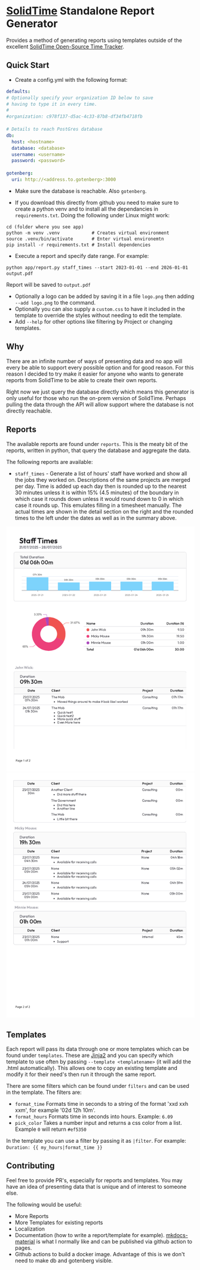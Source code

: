 # [SolidTime](https://github.com/solidtime-io/solidtime) Standalone Report Generator

Provides a method of generating reports using templates outside of the
excellent [SolidTime Open-Source Time Tracker](https://github.com/solidtime-io/solidtime).

## Quick Start

- Create a config.yml with the following format:

```yaml
defaults:
# Optionally specify your organization ID below to save
# having to type it in every time.
#
#organization: c978f137-d5ac-4c33-87b8-df34fb4718fb

# Details to reach PostGres database
db:
  host: <hostname>
  database: <database>
  username: <username>
  password: <password>

gotenberg:
  uri: http://<address.to.gotenberg>:3000
```

- Make sure the database is reachable. Also `gotenberg`.

- If you download this directly from github you need to make sure to create a python venv and to
  install all the dependancies in `requirements.txt`. Doing the following under Linux might work:

```shell
cd (folder where you see app)
python -m venv .venv            # Creates virtual environment
source .venv/bin/activate       # Enter virtual environemtn
pip install -r requirements.txt # Install dependencies
```

- Execute a report and specify date range. For example:

```shell
python app/report.py staff_times --start 2023-01-01 --end 2026-01-01 output.pdf 
```

Report will be saved to `output.pdf`

- Optionally a logo can be added by saving it in a file `logo.png` then adding `--add logo.png` to the command.
- Optionally you can also supply a `custom.css` to have it included in the template to override the styles without
  needing to edit the template.
- Add `--help` for other options like filtering by Project or changing templates.

## Why

There are an infinite number of ways of presenting data and no app will every be able to support
every possible option and for good reason. For this reason I decided to try make it easier for anyone
who wants to generate reports from SolidTime to be able to create their own reports.

Right now we just query the database directly which means this generator is only useful for those
who run the on-prem version of SolidTime. Perhaps pulling the data through the API will
allow support where the database is not directly reachable.

## Reports

The available reports are found under `reports`. This is the meaty bit of the
reports, written in python, that query the database and aggregate the data.

The following reports are available:

- `staff_times` - Generate a list of hours' staff have worked and show all the jobs they worked on.
  Descriptions of the same projects are merged per day. Time is added up each day then is rounded up to the nearest 30
  minutes unless it is within 15% (4.5 minutes) of the boundary in which case it rounds down unless it would round down
  to 0 in which case it rounds up. This emulates filling in a timesheet manually. The actual times are shown in the
  detail section on the right and the rounded times to the left under the dates as well as in the summary above.

![Page1](doc/staff_times1.png)
![Page2](doc/staff_times2.png)

## Templates

Each report will pass its data through one or more templates which can be found under `templates`. These are
[Jinja2](https://jinja.palletsprojects.com/en/stable/) and you can specify which template to use often by passing
`--template <templatename>` (it will add the .html automatically). This allows one to copy an existing template and
modify it for their need's then run it through the same report.

There are some filters which can be found under `filters` and can be used in the template. The filters are:

- `format_time` Formats time in seconds to a string of the format 'xxd xxh xxm', for example '02d 12h 10m'.
- `format_hours` Formats time in seconds into hours. Example: `6.09`
- `pick_color` Takes a number input and returns a css color from a list. Example `0` will return `#ef5350`

In the template you can use a filter by passing it as `|filter`. For example: `Duration: {{ my_hours|format_time }}`

## Contributing

Feel free to provide PR's, especially for reports and templates. You may have an idea of presenting data that
is unique and of interest to someone else.

The following would be useful:

- More Reports
- More Templates for existing reports
- Localization
- Documentation (how to write a report/template for
  example). [mkdocs-material](https://github.com/squidfunk/mkdocs-material) is what
  I normally like and can be published via github action to pages.
- Github actions to build a docker image. Advantage of this is we don't need to make db and gotenberg visible.